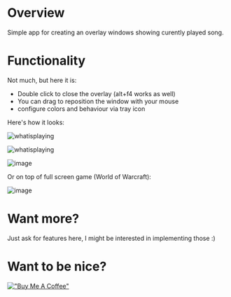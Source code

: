 # Overview 
Simple app for creating an overlay windows showing curently played song.

# Functionality
Not much, but here it is:
- Double click to close the overlay (alt+f4 works as well)
- You can drag to reposition the window with your mouse
- configure colors and behaviour via tray icon

Here's how it looks:

![whatisplaying](https://github.com/user-attachments/assets/92340afc-ce2f-4f69-aca5-22a44184fd47)

![whatisplaying](https://github.com/user-attachments/assets/ba2d21a9-9537-487f-966c-0412cf9110fd)

![image](https://github.com/user-attachments/assets/c5f81181-b3a7-4477-bbad-0bc9897bf6bc)

Or on top of full screen game (World of Warcraft):

![image](https://github.com/user-attachments/assets/fdfdcaf2-4614-4b3d-ade4-b2b1b055ca19)



# Want more?
Just ask for features here, I might be interested in implementing those :)

# Want to be nice?
[!["Buy Me A Coffee"](https://www.buymeacoffee.com/assets/img/custom_images/black_img.png)](https://www.buymeacoffee.com/bigos81)
